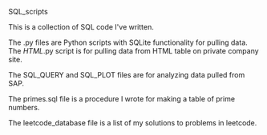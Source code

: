SQL_scripts

This is a collection of SQL code I've written.

The .py files are Python scripts with SQLite functionality for
pulling data.  The *HTML*.py script is for pulling
data from HTML table on private company site.  

The SQL_QUERY and SQL_PLOT
files are for analyzing data pulled from SAP.

The primes.sql file is a procedure I wrote for making a table of prime numbers.

The leetcode_database file is a list of my solutions to problems in leetcode.
